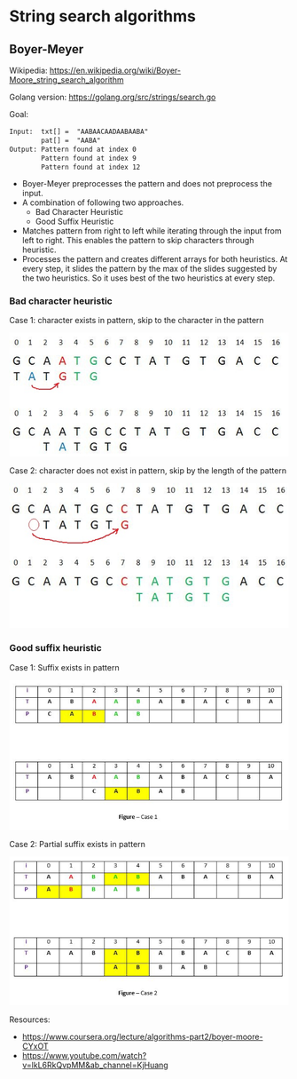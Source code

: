 # String search algorithms

## Boyer-Meyer

Wikipedia: https://en.wikipedia.org/wiki/Boyer-Moore_string_search_algorithm

Golang version: https://golang.org/src/strings/search.go

Goal:

```
Input:  txt[] =  "AABAACAADAABAABA"
        pat[] =  "AABA"
Output: Pattern found at index 0
        Pattern found at index 9
        Pattern found at index 12
```

- Boyer-Meyer preprocesses the pattern and does not preprocess the input.
- A combination of following two approaches.
  - Bad Character Heuristic
  - Good Suffix Heuristic
- Matches pattern from right to left while iterating through the input from left to right. This enables the pattern to skip characters through heuristic.
- Processes the pattern and creates different arrays for both heuristics. At every step, it slides the pattern by the max of the slides suggested by the two heuristics. So it uses best of the two heuristics at every step.

### Bad character heuristic

Case 1: character exists in pattern, skip to the character in the pattern

![image](https://github.com/obedtandadjaja/knowledge-base/blob/master/pictures/boyer-moore1.jpg?raw=true)

Case 2: character does not exist in pattern, skip by the length of the pattern

![image](https://github.com/obedtandadjaja/knowledge-base/blob/master/pictures/boyer-moore2.jpg?raw=true)

### Good suffix heuristic

Case 1: Suffix exists in pattern

![image](https://github.com/obedtandadjaja/knowledge-base/blob/master/pictures/boyer-moore3.jpg?raw=true)

Case 2: Partial suffix exists in pattern

![image](https://github.com/obedtandadjaja/knowledge-base/blob/master/pictures/boyer-moore4.jpg?raw=true)

Resources:
- https://www.coursera.org/lecture/algorithms-part2/boyer-moore-CYxOT
- https://www.youtube.com/watch?v=lkL6RkQvpMM&ab_channel=KjHuang
